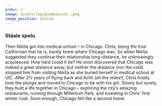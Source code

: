 ```yaml
---
order: 2
image: assets/img/paodeacucar.jpeg
image_position: bottom
---
```

### Stáale spolu

Then Nikita got into medical school – in Chicago.  Chris, being
the true Californian that he is, barely knew where Chicago was.
So when Nikita suggested they continue their relationship
long-distance, he unknowingly acquiesced.  How hard could it be?
He soon discovered that Chicago was indeed a great distance away,
but neither the distance (nor the cold) stopped him from visiting
Nikita as she buried herself in medical school at UIC. After 2½
years of flying back and forth (oh the miles!), Chris finally took
the plunge and moved to Chicago to be with his girl.  Slowly but
surely, they built a life together in Chicago – exploring the
city’s amazing restaurants, running through Millenium Park, and
investing in Chris’ first winter coat. Soon enough, Chicago felt
like a second home.
